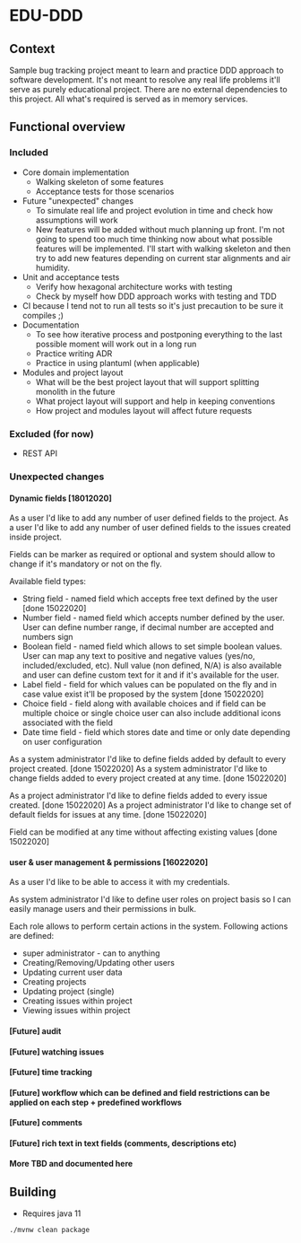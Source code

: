 # EDU-DDD

## Context

Sample bug tracking project meant to learn and practice DDD approach to software development.
It's not meant to resolve any real life problems it'll serve as purely educational project.
There are no external dependencies to this project.
All what's required is served as in memory services.

## Functional overview

### Included

* Core domain implementation
  * Walking skeleton of some features
  * Acceptance tests for those scenarios
* Future "unexpected" changes
  * To simulate real life and project evolution in time and check how assumptions will work
  * New features will be added without much planning up front.
    I'm not going to spend too much time thinking now about what possible features will be implemented.
    I'll start with walking skeleton and then try to add new features depending on current star alignments and air humidity.
* Unit and acceptance tests
  * Verify how hexagonal architecture works with testing
  * Check by myself how DDD approach works with testing and TDD
* CI because I tend not to run all tests so it's just precaution to be sure it compiles ;)
* Documentation
  * To see how iterative process and postponing everything to the last possible moment will work out in a long run
  * Practice writing ADR
  * Practice in using plantuml (when applicable) 
* Modules and project layout
  * What will be the best project layout that will support splitting monolith in the future
  * What project layout will support and help in keeping conventions
  * How project and modules layout will affect future requests

### Excluded (for now)

* REST API

### Unexpected changes

#### Dynamic fields [18012020]

As a user I'd like to add any number of user defined fields to the project.
As a user I'd like to add any number of user defined fields to the issues created inside project.

Fields can be marker as required or optional and system should allow to change if it's mandatory or not on the fly.

Available field types:
* String field - named field which accepts free text defined by the user [done 15022020]
* Number field - named field which accepts number defined by the user. User can define number range, if decimal number are accepted and numbers sign
* Boolean field - named field which allows to set simple boolean values. User can map any text to positive and negative values (yes/no, included/excluded, etc).
  Null value (non defined, N/A) is also available and user can define custom text for it and if it's available for the user. 
* Label field - field for which values can be populated on the fly and in case value exist it'll be proposed by the system [done 15022020]
* Choice field - field along with available choices and if field can be multiple choice or single choice user can also include additional icons associated with the field
* Date time field - field which stores date and time or only date depending on user configuration

As a system administrator I'd like to define fields added by default to every project created. [done 15022020]
As a system administrator I'd like to change fields added to every project created at any time. [done 15022020]

As a project administrator I'd like to define fields added to every issue created. [done 15022020]
As a project administrator I'd like to change set of default fields for issues at any time. [done 15022020]

Field can be modified at any time without affecting existing values [done 15022020]

#### user & user management & permissions [16022020]

As a user I'd like to be able to access it with my credentials.

As system administrator I'd like to define user roles on project basis so I can easily manage users and their permissions in bulk.
  
Each role allows to perform certain actions in the system.
Following actions are defined:
* super administrator - can to anything
* Creating/Removing/Updating other users
* Updating current user data
* Creating projects
* Updating project (single)
* Creating issues within project
* Viewing issues within project

#### [Future] audit
#### [Future] watching issues
#### [Future] time tracking
#### [Future] workflow which can be defined and field restrictions can be applied on each step + predefined workflows
#### [Future] comments
#### [Future] rich text in text fields (comments, descriptions etc)

#### More TBD and documented here

## Building

* Requires java 11

`./mvnw clean package`
